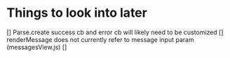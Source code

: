 # Things to look into later

[] Parse.create success cb and error cb will likely need to be customized
[] renderMessage does not currently refer to message input param (messagesView.js)
[]
